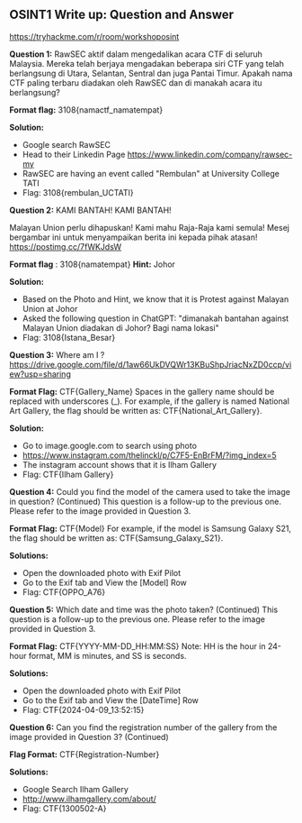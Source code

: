 ## OSINT1 Write up: Question and Answer
https://tryhackme.com/r/room/workshoposint

**Question 1:** 
RawSEC aktif dalam mengedalikan acara CTF di seluruh Malaysia. Mereka telah berjaya mengadakan beberapa siri CTF yang telah berlangsung di Utara, Selantan, Sentral dan juga Pantai Timur. Apakah nama CTF paling terbaru diadakan oleh RawSEC dan di manakah acara itu berlangsung?

**Format flag:** 3108{namactf_namatempat}

**Solution:**
- Google search RawSEC
- Head to their Linkedin Page https://www.linkedin.com/company/rawsec-my
- RawSEC are having an event called "Rembulan" at University College TATI
- Flag: 3108{rembulan_UCTATI}

**Question 2:** 
KAMI BANTAH! KAMI BANTAH!

Malayan Union perlu dihapuskan! Kami mahu Raja-Raja kami semula! Mesej bergambar ini untuk menyampaikan berita ini kepada pihak atasan!
https://postimg.cc/7fWKJdsW

**Format flag** : 3108{namatempat}
**Hint:** Johor

**Solution:**
- Based on the Photo and Hint, we know that it is Protest against Malayan Union at Johor
- Asked the following question in ChatGPT: "dimanakah bantahan against Malayan Union diadakan di Johor? Bagi nama lokasi"
- Flag: 3108{Istana_Besar}

**Question 3:**
Where am I ? 
https://drive.google.com/file/d/1aw66UkDVQWr13KBuShpJriacNxZD0ccp/view?usp=sharing

**Format Flag:** CTF{Gallery_Name}
Spaces in the gallery name should be replaced with underscores (_). For example, if the gallery is named National Art Gallery, the flag should be written as: CTF{National_Art_Gallery}.

**Solution:**
- Go to image.google.com to search using photo
- https://www.instagram.com/thelinckl/p/C7F5-EnBrFM/?img_index=5 
- The instagram account shows that it is Ilham Gallery
- Flag: CTF{Ilham Gallery}

**Question 4:**
Could you find the model of the camera used to take the image in question?  (Continued)
This question is a follow-up to the previous one. Please refer to the image provided in Question 3.

**Format Flag:** CTF{Model}
For example, if the model is Samsung Galaxy S21, the flag should be written as: CTF{Samsung_Galaxy_S21}.

**Solutions:**
- Open the downloaded photo with Exif Pilot
- Go to the Exif tab and View the [Model] Row
- Flag: CTF{OPPO_A76}

**Question 5:**
Which date and time was the photo taken?  (Continued)
This question is a follow-up to the previous one. Please refer to the image provided in Question 3.

**Format Flag:** CTF{YYYY-MM-DD_HH:MM:SS}
Note: HH is the hour in 24-hour format, MM is minutes, and SS is seconds.

**Solutions:**
- Open the downloaded photo with Exif Pilot
- Go to the Exif tab and View the [DateTime] Row
- Flag: CTF{2024-04-09_13:52:15}
 
**Question 6:**
Can you find the registration number of the gallery from the image provided in Question 3?  (Continued)

**Flag Format:** CTF{Registration-Number}

**Solutions:**
- Google Search Ilham Gallery
- http://www.ilhamgallery.com/about/
- Flag: CTF{1300502-A}




